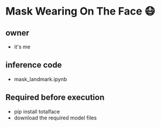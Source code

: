 # Mask Wearing On The Face 😷

## owner
* it's me

## inference code
* mask_landmark.ipynb

## Required before execution
* pip install totalface
* download the required model files
